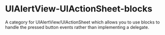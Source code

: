 UIAlertView-UIActionSheet-blocks
================================

A category for UIAlertView/UIActionSheet which allows you to use blocks to handle the pressed button events rather than implementing a delegate.
